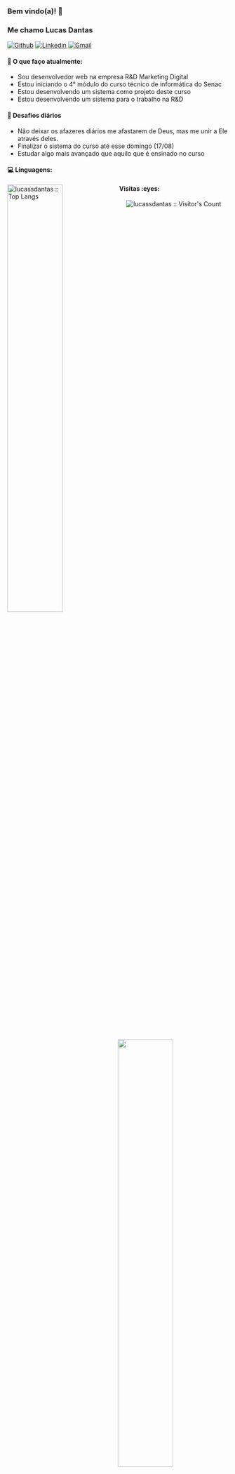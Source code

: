 ### Bem vindo(a)! 👋 
### Me chamo Lucas Dantas

[![Github](https://img.shields.io/badge/-Github-000?style=flat&logo=Github&logoColor=white)](https://github.com/lucassdantas)
[![Linkedin](https://img.shields.io/badge/-LinkedIn-blue?style=flat&logo=Linkedin&logoColor=white)](https://linkedin.com/in/lucas-de-sousa-dantas/)
[![Gmail](https://img.shields.io/badge/-Gmail-c14438?style=flat&logo=Gmail&logoColor=white)](mailto:lucasdesousadantas@gmail.com)

#### 🌱 O que faço atualmente: 
- Sou desenvolvedor web na empresa R&D Marketing Digital  
- Estou iniciando o 4° módulo do curso técnico de informática do Senac
- Estou desenvolvendo um sistema como projeto deste curso
- Estou desenvolvendo um sistema para o trabalho na R&D

#### :muscle: Desafios diários
- Não deixar os afazeres diários me afastarem de Deus, mas me unir a Ele através deles.
- Finalizar o sistema do curso até esse domingo (17/08)
- Estudar algo mais avançado que aquilo que é ensinado no curso

#### :computer: Linguagens:
<img width="50%" align="left" src="https://github-readme-stats.vercel.app/api/top-langs/?username=lucassdantas&langs_count=10&theme=tokyonight&layout=compact" alt="lucassdantas :: Top Langs" />

<img width="50%" align="right" src="https://github-readme-stats.vercel.app/api?username=lucassdantas&show_icons=true&hide_border=true" />

<h4 align="left">Visitas :eyes:</h4>

<p align="center"><img src="https://profile-counter.glitch.me/{lucassdantas}/count.svg" alt="lucassdantas :: Visitor's Count" /></p>

